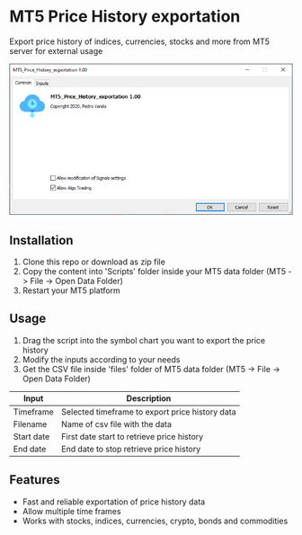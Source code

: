 # MT5 Price History exportation

Export price history of indices, currencies, stocks and more from MT5 server for external usage

<img src="https://raw.githubusercontent.com/MrKali/MT5_Price_History_exportation/main/resources/Script.PNG?token=AIKIEFALJ55BHU4P5OHEUTLA5ISRQ">

Installation
------------
1. Clone this repo or download as zip file
2. Copy the content into 'Scripts' folder inside your MT5 data folder (MT5 -> File -> Open Data Folder)
3. Restart your MT5 platform

Usage
------------
1. Drag the script into the symbol chart you want to export the price history
2. Modify the inputs according to your needs
3. Get the CSV file inside 'files' folder of MT5 data folder (MT5 -> File -> Open Data Folder)

|               Input                       |                               Description                            |
| ----------------------------------------- | -------------------------------------------------------------------- |
|  Timeframe                                |  Selected timeframe to export price history data                     |
|  Filename                                 |  Name of csv file with the data                                      |
|  Start date                               |  First date start to retrieve price history                          |
|  End date                                 |  End date to stop retrieve price history                             |

Features
--------
* Fast and reliable exportation of price history data
* Allow multiple time frames
* Works with stocks, indices, currencies, crypto, bonds and commodities
